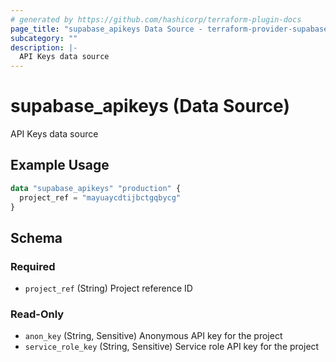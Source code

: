 ```yaml
---
# generated by https://github.com/hashicorp/terraform-plugin-docs
page_title: "supabase_apikeys Data Source - terraform-provider-supabase"
subcategory: ""
description: |-
  API Keys data source
---
```


# supabase_apikeys (Data Source)

API Keys data source

## Example Usage

```terraform
data "supabase_apikeys" "production" {
  project_ref = "mayuaycdtijbctgqbycg"
}
```

<!-- schema generated by tfplugindocs -->
## Schema

### Required

- `project_ref` (String) Project reference ID

### Read-Only

- `anon_key` (String, Sensitive) Anonymous API key for the project
- `service_role_key` (String, Sensitive) Service role API key for the project
